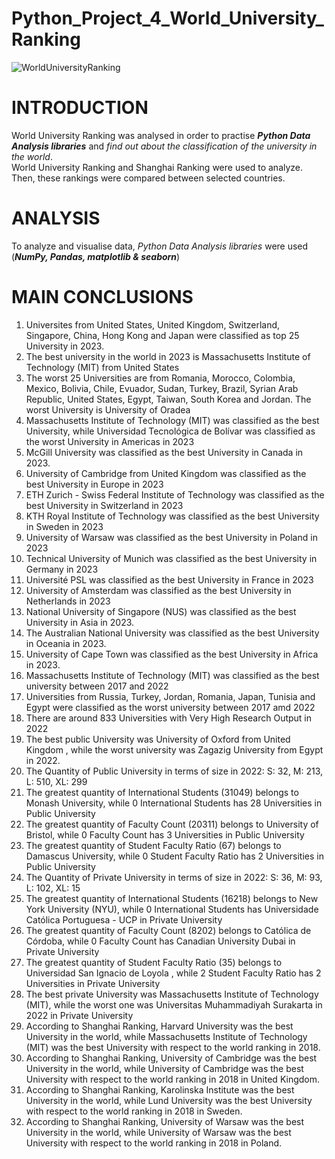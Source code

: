 # Python_Project_4_World_University_Ranking
![WorldUniversityRanking](https://github.com/Lunczer93/Python_Project_4_World_University_Ranking/assets/65483365/49e54877-41be-402c-a275-19bd22738d7a)

# INTRODUCTION

World University Ranking was analysed in order to practise ***Python Data Analysis libraries*** and _find out about the classification of the university in the world_. 
<br>World University Ranking and Shanghai Ranking were used to analyze. Then, these rankings were compared between selected countries.

# ANALYSIS

To analyze and visualise data, _Python Data Analysis libraries_ were used (***NumPy, Pandas, matplotlib & seaborn***)

# MAIN CONCLUSIONS
1. Universites from United States, United Kingdom, Switzerland, Singapore, China, Hong Kong and Japan were classified as top 25 University in 2023.
2. The best university in the world in 2023 is Massachusetts Institute of Technology (MIT) from United States
3. The worst 25 Universities are from Romania, Morocco, Colombia, Mexico, Bolivia, Chile, Evuador, Sudan, Turkey, Brazil, Syrian Arab Republic, United States, Egypt,
Taiwan, South Korea and Jordan. The worst University is University of Oradea
4. Massachusetts Institute of Technology (MIT) was classified as the best University, while Universidad Tecnológica de Bolívar was classified as the worst University in Americas in 2023
5. McGill University was classified as the best University in Canada in 2023.
6. University of Cambridge from United Kingdom	 was classified as the best University in Europe in 2023
7. ETH Zurich - Swiss Federal Institute of Technology was classified as the best University in Switzerland in 2023
8. KTH Royal Institute of Technology	 was classified as the best University in Sweden in 2023
9. University of Warsaw	 was classified as the best University in Poland in 2023
10. Technical University of Munich was classified as the best University in Germany in 2023
11. Université PSL was classified as the best University in France in 2023
12. University of Amsterdam was classified as the best University in Netherlands in 2023
13. National University of Singapore (NUS)	was classified as the best University in Asia in 2023.
14. The Australian National University was classified as the best University in Oceania in 2023.
15. University of Cape Town	was classified as the best University in Africa in 2023.
16. Massachusetts Institute of Technology (MIT) was classified as the best university between 2017 and 2022
17. Universities from Russia, Turkey, Jordan, Romania, Japan, Tunisia and Egypt were classified as the worst university between 2017 amd 2022
18. There are around 833 Universities with Very High Research Output in 2022
19. The best public University was University of Oxford from United Kingdom , while the worst university was Zagazig University from Egypt  in 2022.
20. The  Quantity of Public University in terms of  size in 2022: S: 32, M: 213, L: 510, XL: 299
21. The greatest quantity of International Students (31049) belongs to Monash University, while 0 International Students has 28 Universities in Public University
22. The greatest quantity of Faculty Count (20311) belongs to University of Bristol, while 0 Faculty Count has 3 Universities in Public University
23. The greatest quantity of Student Faculty Ratio (67) belongs to Damascus University, while 0 Student Faculty Ratio has 2 Universities in Public University
24. The  Quantity of Private University in terms of  size in 2022: S: 36, M: 93, L: 102, XL: 15
25. The greatest quantity of International Students (16218) belongs to New York University (NYU), while 0 International Students has Universidade Católica Portuguesa - UCP	 in Private University
26. The greatest quantity of Faculty Count (8202) belongs to Católica de Córdoba, while 0 Faculty Count has Canadian University Dubai in Private University
27. The greatest quantity of Student Faculty Ratio (35) belongs to Universidad San Ignacio de Loyola	, while 2 Student Faculty Ratio has 2 Universities in Private University
28. The best private University was Massachusetts Institute of Technology (MIT), while the worst one was Universitas Muhammadiyah Surakarta	in 2022 in Private University
29. According to Shanghai Ranking, Harvard University	was the best University in the world, while Massachusetts Institute of Technology (MIT)	 was the best University with respect to the world ranking in 2018.
30. According to Shanghai Ranking, University of Cambridge	was the best University in the world, while University of Cambridge	was the best University with respect to the world ranking in 2018 in United Kingdom.
31. According to Shanghai Ranking, Karolinska Institute		was the best University in the world, while Lund University	was the best University with respect to the world ranking in 2018 in Sweden.
32. According to Shanghai Ranking, University of Warsaw			was the best University in the world, while University of Warsaw		was the best University with respect to the world ranking in 2018 in Poland.


